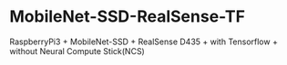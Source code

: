 # MobileNet-SSD-RealSense-TF
RaspberryPi3 + MobileNet-SSD + RealSense D435 + with Tensorflow + without Neural Compute Stick(NCS)
